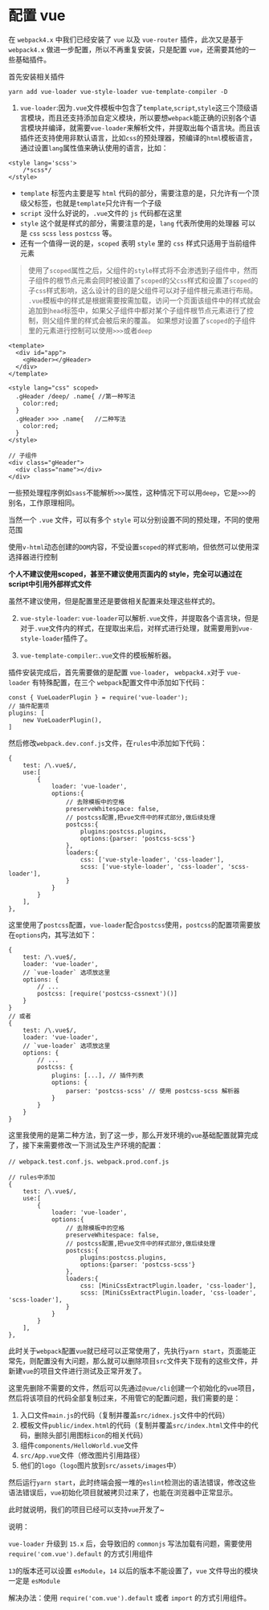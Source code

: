 # 配置 vue

在 `webpack4.x` 中我们已经安装了 `vue` 以及 `vue-router` 插件，此次又是基于 `webpack4.x` 做进一步配置，所以不再重复安装，只是配置 `vue`，还需要其他的一些基础插件。

首先安装相关插件
```
yarn add vue-loader vue-style-loader vue-template-compiler -D
```

1. `vue-loader`:因为`.vue`文件模板中包含了`template`,`script`,`style`这三个顶级语言模块，而且还支持添加自定义模块，所以要想`webpack`能正确的识别各个语言模块并编译，就需要`vue-loader`来解析文件，并提取出每个语言块。而且该插件还支持使用非默认语言，比如`css`的预处理器，预编译的`html`模板语言，通过设置`lang`属性值来确认使用的语言，比如：

```
<style lang='scss'>
    /*scss*/
</style>
```
* `template` 标签内主要是写 `html` 代码的部分，需要注意的是，只允许有一个顶级父标签，也就是`template`只允许有一个子级
* `script` 没什么好说的，`.vue`文件的 `js` 代码都在这里
* `style` 这个就是样式的部分，需要注意的是，`lang` 代表所使用的处理器 可以是 `css` `scss` `less` `postcss` 等。
* 还有一个值得一说的是，`scoped` 表明 `style` 里的 `css` 样式只适用于当前组件元素 

> 使用了`scoped`属性之后，父组件的`style`样式将不会渗透到子组件中，然而子组件的根节点元素会同时被设置了`scoped`的父`css`样式和设置了`scoped`的子`css`样式影响，这么设计的目的是父组件可以对子组件根元素进行布局。 
> `.vue`模板中的样式是根据需要按需加载，访问一个页面该组件中的样式就会追加到`head`标签中，如果父子组件中都对某个子组件根节点元素进行了控制，则父组件里的样式会被后来的覆盖。
> 如果想对设置了`scoped`的子组件里的元素进行控制可以使用`>>>`或者`deep`

```
<template>
  <div id="app">
    <gHeader></gHeader>
  </div>
</template>

<style lang="css" scoped>
  .gHeader /deep/ .name{ //第一种写法
    color:red;
  }
  .gHeader >>> .name{   //二种写法
    color:red;
  }
</style>
```

```
// 子组件
<div class="gHeader">
  <div class="name"></div>
</div>
```

一些预处理程序例如`sass`不能解析`>>>`属性，这种情况下可以用`deep`，它是`>>>`的别名，工作原理相同。

当然一个 `.vue` 文件，可以有多个 `style` 可以分别设置不同的预处理，不同的使用范围

使用`v-html`动态创建的`DOM`内容，不受设置`scoped`的样式影响，但依然可以使用深选择器进行控制

**个人不建议使用scoped，甚至不建议使用页面内的 style，完全可以通过在script中引用外部样式文件**

虽然不建议使用，但是配置里还是要做相关配置来处理这些样式的。

2. `vue-style-loader`: `vue-loader`可以解析`.vue`文件，并提取各个语言块，但是对于`.vue`文件内的样式，在提取出来后，对样式进行处理，就需要用到`vue-style-loader`插件了。

3. `vue-template-compiler`:`.vue`文件的模板解析器。


插件安装完成后，首先需要做的是配置 `vue-loader`， `webpack4.x`对于 `vue-loader` 有特殊配置，在三个 `webpack`配置文件中添加如下代码：

```
const { VueLoaderPlugin } = require('vue-loader');
// 插件配置项
plugins: [
    new VueLoaderPlugin(),
]
```

然后修改`webpack.dev.conf.js`文件，在`rules`中添加如下代码：

```
{
    test: /\.vue$/,
    use:[
        {
            loader: 'vue-loader',
            options:{
                // 去除模板中的空格
                preserveWhitespace: false,
                // postcss配置,把vue文件中的样式部分,做后续处理
                postcss:{
                    plugins:postcss.plugins,
                    options:{parser: 'postcss-scss'}
                },
                loaders:{
                    css: ['vue-style-loader', 'css-loader'],
                    scss: ['vue-style-loader', 'css-loader', 'scss-loader'],
                }
            }
        }
    ],
},
```

这里使用了`postcss`配置，`vue-loader`配合`postcss`使用，`postcss`的配置项需要放在`options`内，其写法如下：

```
{
    test: /\.vue$/,
    loader: 'vue-loader',
    // `vue-loader` 选项放这里
    options: {
        // ...
        postcss: [require('postcss-cssnext')()]
    }
}
// 或者
{
    test: /\.vue$/,
    loader: 'vue-loader',
    // `vue-loader` 选项放这里
    options: {
        // ...
        postcss: {
            plugins: [...], // 插件列表
            options: {
                parser: 'postcss-scss' // 使用 postcss-scss 解析器
            }
        }
    }
}
```
这里我使用的是第二种方法，到了这一步，那么开发环境的`vue`基础配置就算完成了，接下来需要修改一下测试及生产环境的配置：
```
// webpack.test.conf.js、webpack.prod.conf.js

// rules中添加
{
    test: /\.vue$/,
    use:[
        {
            loader: 'vue-loader',
            options:{
                // 去除模板中的空格
                preserveWhitespace: false,
                // postcss配置,把vue文件中的样式部分,做后续处理
                postcss:{
                    plugins:postcss.plugins,
                    options:{parser: 'postcss-scss'}
                },
                loaders:{
                    css: [MiniCssExtractPlugin.loader, 'css-loader'],
                    scss: [MiniCssExtractPlugin.loader, 'css-loader', 'scss-loader'],
                }
            }
        }
    ],
},
```

此时关于`webpack`配置`vue`就已经可以正常使用了，先执行`yarn start`，页面能正常先，则配置没有大问题，那么就可以删除项目`src`文件夹下现有的这些文件，并新建`vue`的项目文件进行测试及正常开发了。

这里先删除不需要的文件，然后可以先通过`@vue/cli`创建一个初始化的`vue`项目，然后将该项目的代码全部复制过来，不用管它的配置问题，我们需要的是：
1. 入口文件`main.js`的代码（复制并覆盖`src/idnex.js`文件中的代码）
2. 模板文件`public/index.html`的代码（复制并覆盖`src/index.html`文件中的代码，删除头部引用图标`icon`的相关代码）
3. 组件`components/HelloWorld.vue`文件
4. `src/App.vue`文件（修改图片引用路径）
5. 他们的`logo`（`logo`图片放到`src/assets/images`中）

然后运行`yarn start`，此时终端会报一堆的`eslint`检测出的语法错误，修改这些语法错误后，`vue`初始化项目就被拷贝过来了，也能在浏览器中正常显示。

此时就说明，我们的项目已经可以支持`vue`开发了~

说明：

`vue-loader` 升级到 `15.x` 后，会导致旧的 `commonjs` 写法加载有问题，需要使用 `require('com.vue').default` 的方式引用组件

`13`的版本还可以设置 `esModule`，`14` 以后的版本不能设置了，`vue` 文件导出的模块一定是 `esModule`

解决办法：使用 `require('com.vue').default` 或者 `import` 的方式引用组件。